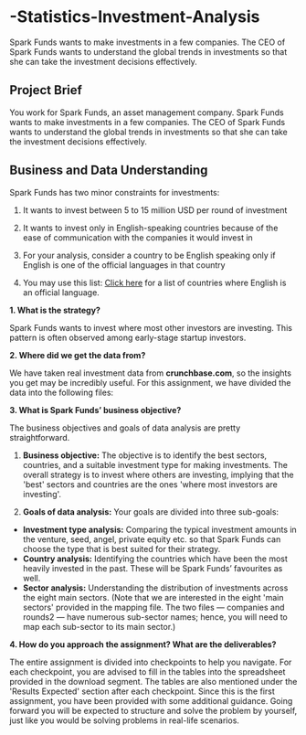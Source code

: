 # -Statistics-Investment-Analysis
Spark Funds wants to make investments in a few companies. The CEO of Spark Funds wants to understand the global trends in investments so that she can take the investment decisions effectively.

## Project Brief

You work for Spark Funds, an asset management company. Spark Funds wants to make investments in a few companies. The CEO of Spark Funds wants to understand the global trends in investments so that she can take the investment decisions effectively.


## Business and Data Understanding

Spark Funds has two minor constraints for investments:

1. It wants to invest between 5 to 15 million USD per round of investment

2. It wants to invest only in English-speaking countries because of the ease of communication with the companies it would invest in

3. For your analysis, consider a country to be English speaking only if English is one of the official languages in that country

4. You may use this list: [Click here](https://en.wikipedia.org/wiki/List_of_territorial_entities_where_English_is_an_official_language "Click here") for a list of countries where English is an official language.



**1. What is the strategy?**

Spark Funds wants to invest where most other investors are investing. This pattern is often observed among early-stage startup investors.

**2. Where did we get the data from?**

We have taken real investment data from **crunchbase.com**, so the insights you get may be incredibly useful. For this assignment, we have divided the data into the following files:


**3. What is Spark Funds’ business objective?**

The business objectives and goals of data analysis are pretty straightforward.

1. **Business objective:** The objective is to identify the best sectors, countries, and a suitable investment type for making investments. The overall strategy is to invest where others are investing, implying that the 'best' sectors and countries are the ones 'where most investors are investing'.

2. **Goals of data analysis:** Your goals are divided into three sub-goals:

 - **Investment type analysis:** Comparing the typical investment amounts in the venture, seed, angel, private equity etc. so that Spark Funds can choose the type that is best suited for their strategy.
 -  **Country analysis:** Identifying the countries which have been the most heavily invested in the past. These will be Spark Funds’ favourites as well.
 - **Sector analysis:** Understanding the distribution of investments across the eight main sectors. (Note that we are interested in the eight 'main sectors' provided in the mapping file. The two files — companies and rounds2 — have numerous sub-sector names; hence, you will need to map each sub-sector to its main sector.)
 

**4. How do you approach the assignment? What are the deliverables?**

The entire assignment is divided into checkpoints to help you navigate. For each checkpoint, you are advised to fill in the tables into the spreadsheet provided in the download segment. The tables are also mentioned under the 'Results Expected' section after each checkpoint. Since this is the first assignment, you have been provided with some additional guidance. Going forward you will be expected to structure and solve the problem by yourself, just like you would be solving problems in real-life scenarios.
